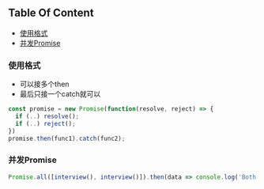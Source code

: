 <!-- START doctoc generated TOC please keep comment here to allow auto update -->
<!-- DON'T EDIT THIS SECTION, INSTEAD RE-RUN doctoc TO UPDATE -->
## Table Of Content

- [使用格式](#%E4%BD%BF%E7%94%A8%E6%A0%BC%E5%BC%8F)
- [并发Promise](#%E5%B9%B6%E5%8F%91promise)

<!-- END doctoc generated TOC please keep comment here to allow auto update -->

### 使用格式
- 可以接多个then
- 最后只接一个catch就可以
```javascript
const promise = new Promise(function(resolve, reject) => {
  if (..) resolve();
  if (..) reject();
})
promise.then(func1).catch(func2);
```


### 并发Promise
```javascript
Promise.all([interview(), interview()]).then(data => console.log('Both Succeeded')).catch(console.log);
```